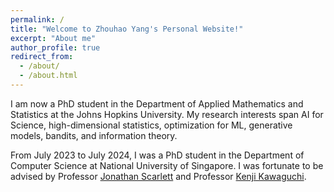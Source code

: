 ```yaml
---
permalink: /
title: "Welcome to Zhouhao Yang's Personal Website!"
excerpt: "About me"
author_profile: true
redirect_from: 
  - /about/
  - /about.html
---
```


I am now a PhD student in the Department of Applied Mathematics and Statistics at the Johns Hopkins University. My research interests span AI for Science, high-dimensional statistics, optimization for ML, generative models, bandits, and information theory.

From July 2023 to July 2024, I was a PhD student in the Department of Computer Science at National University of Singapore. I was fortunate to be advised by Professor [Jonathan Scarlett](https://www.comp.nus.edu.sg/~scarlett/) and Professor [Kenji Kawaguchi](https://ml.comp.nus.edu.sg/).
